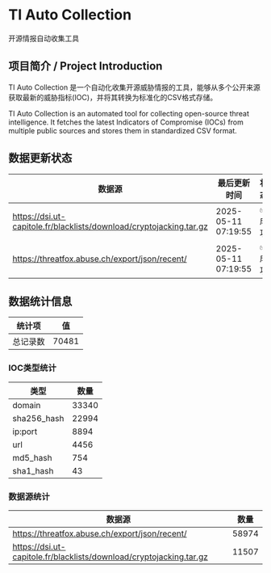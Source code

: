 # TI Auto Collection

 开源情报自动收集工具

## 项目简介 / Project Introduction

TI Auto Collection 是一个自动化收集开源威胁情报的工具，能够从多个公开来源获取最新的威胁指标(IOC)，并将其转换为标准化的CSV格式存储。

TI Auto Collection is an automated tool for collecting open-source threat intelligence. It fetches the latest Indicators of Compromise (IOCs) from multiple public sources and stores them in standardized CSV format.

## 数据更新状态

| 数据源 | 最后更新时间 | 状态 |
|--------|------------|------|
| https://dsi.ut-capitole.fr/blacklists/download/cryptojacking.tar.gz | 2025-05-11 07:19:55 | ✅ 成功 |
| https://threatfox.abuse.ch/export/json/recent/ | 2025-05-11 07:19:55 | ✅ 成功 |














































## 数据统计信息

| 统计项 | 值 |
|--------|----|
| 总记录数 | 70481 |

### IOC类型统计

| 类型 | 数量 |
|------|------|
| domain | 33340 |
| sha256_hash | 22994 |
| ip:port | 8894 |
| url | 4456 |
| md5_hash | 754 |
| sha1_hash | 43 |

### 数据源统计

| 数据源 | 数量 |
|--------|------|
| https://threatfox.abuse.ch/export/json/recent/ | 58974 |
| https://dsi.ut-capitole.fr/blacklists/download/cryptojacking.tar.gz | 11507 |
